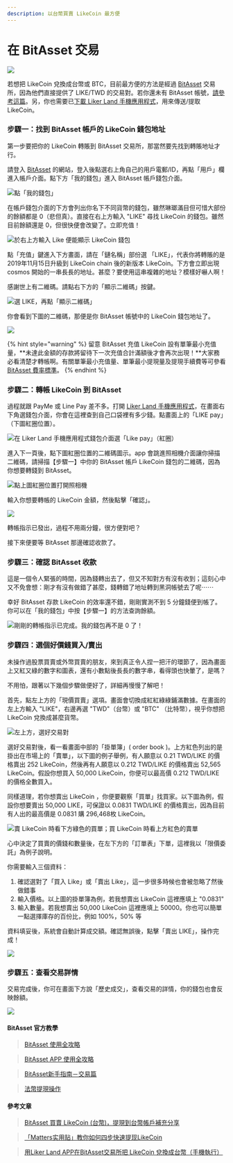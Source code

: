 ```yaml
---
description: 以台幣買賣 LikeCoin 最方便
---
```


# 在 BitAsset 交易

![](../../.gitbook/assets/bitasset-trade-1.png)

若想把 LikeCoin 兌換成台幣或 BTC，目前最方便的方法是經過 [BitAsset](https://www.bitasset.com/) 交易所，因為他們直接提供了 LIKE/TWD 的交易對。若你還未有 BitAsset 帳號，[請參考這篇](https://docs.like.co/v/zh/user-guide/likecoin-token/registering-on-bitasset)。另，你也需要已[下載 Liker Land 手機應用程式](https://like.co/in/getapp)，用來傳送/提取 LikeCoin。

### 步驟一：找到 BitAsset 帳戶的 LikeCoin 錢包地址

第一步要把你的 LikeCoin 轉賬到 BitAsset 交易所，那當然要先找到轉賬地址才行。

請登入 [BitAsset](https://www.bitasset.com/) 的網站，登入後點選右上角自己的用戶電郵/ID，再點「用戶」欄進入帳戶介面。點下方「我的錢包」進入 BitAsset 帳戶錢包介面。

![&#x9EDE;&#x300C;&#x6211;&#x7684;&#x9322;&#x5305;&#x300D;](../../.gitbook/assets/bitasset-trade-2.png)

在帳戶錢包介面的下方會列出你名下不同貨幣的錢包，雖然琳瑯滿目但可惜大部份的餘額都是 0（悲但真）。直接在右上方輸入 "LIKE" 尋找 LikeCoin 的錢包。雖然目前餘額還是 0，但很快便會改變了。立即充值！

![&#x65BC;&#x53F3;&#x4E0A;&#x65B9;&#x8F38;&#x5165; Like &#x4FBF;&#x80FD;&#x986F;&#x793A; LikeCoin &#x9322;&#x5305;](../../.gitbook/assets/bitasset-trade-3.png)

點「充值」鍵進入下方畫面，請在「鏈名稱」部份選 「LIKE」，代表你將轉賬的是2019年11月15日升級到 LikeCoin chain 後的新版本 LikeCoin。下方會立即出現 cosmos 開始的一串長長的地址。甚麼？要使用這串複雜的地址？模樣好嚇人啊！

感謝世上有二維碼。請點右下方的「顯示二維碼」按鍵。

![&#x9078; LIKE&#xFF0C;&#x518D;&#x9EDE;&#x300C;&#x986F;&#x793A;&#x4E8C;&#x7DAD;&#x78BC;&#x300D;](../../.gitbook/assets/bitasset-trade-4.png)

你會看到下圖的二維碼，那便是你 BitAsset 帳號中的 LikeCoin 錢包地址了。

![](../../.gitbook/assets/bitasset-trade-5.png)

{% hint style="warning" %}
留意 BitAsset 充值 LikeCoin 設有單筆最小充值量，**未達此金額的存款將留待下一次充值合計滿額後才會再次出現！**大家務必看清楚才轉帳啊。有關單筆最小充值量、單筆最小提現量及提現手續費等可參看 [BitAsset 費率標準](https://bitasset.zendesk.com/hc/zh-tw/articles/360028459212-%E8%B2%BB%E7%8E%87%E6%A8%99%E6%BA%96)。
{% endhint %}

### 步驟二：轉帳 LikeCoin 到 BitAsset

過程就跟 PayMe 或 Line Pay 差不多。打開 [Liker Land 手機應用程式](https://like.co/in/getapp)，在畫面右下角選錢包介面，你會在這裡查到自己口袋裡有多少錢。點畫面上的「LIKE pay」（下圖紅圈位置）。

![&#x5728; Liker Land &#x624B;&#x6A5F;&#x61C9;&#x7528;&#x7A0B;&#x5F0F;&#x9322;&#x5305;&#x4ECB;&#x9762;&#x9078;&#x300C;Like pay&#x300D;&#xFF08;&#x7D05;&#x5708;&#xFF09;](../../.gitbook/assets/like-pay-1.png)

進入下一頁後，點下圖紅圈位置的二維碼圖示。app 會跳進照相機介面讓你掃描二維碼，請掃描【步驟一】中你的 BitAsset 帳戶 LikeCoin 錢包的二維碼，因為你想要轉錢到 BitAsset。 

![&#x9EDE;&#x4E0A;&#x5716;&#x7D05;&#x5708;&#x4F4D;&#x7F6E;&#x6253;&#x958B;&#x7167;&#x76F8;&#x6A5F;](../../.gitbook/assets/bitasset-trade-7.png)

輸入你想要轉帳的 LikeCoin 金額，然後點擊「確認」。

![](../../.gitbook/assets/bitasset-trade-8.png)

轉帳指示已發出，過程不用兩分鐘，很方便對吧？

接下來便要等 BitAsset 那邊確認收款了。

### 步驟三：確認 BitAsset 收款

這是一個令人緊張的時間，因為錢轉出去了，但又不知對方有沒有收到；這刻心中又不免會想：剛才有沒有做錯了甚麼，錢轉錯了地址轉到黑洞帳號去了呢⋯⋯

幸好 BitAsset 存款 LikeCoin 的效率還不錯，剛剛實測不到 5 分鐘錢便到帳了。你可以在「我的錢包」中按【步驟一】的方法查詢餘額。

![&#x525B;&#x525B;&#x7684;&#x8F49;&#x5E33;&#x6307;&#x793A;&#x5DF2;&#x5B8C;&#x6210;&#x3002;&#x6211;&#x7684;&#x9322;&#x5305;&#x518D;&#x4E0D;&#x662F; 0 &#x4E86;&#xFF01;](../../.gitbook/assets/bitasset-trade-9.png)

### 步驟四：選個好價錢買入/賣出

未操作過股票買賣或外幣買賣的朋友，來到真正令人捏一把汗的環節了，因為畫面上又紅又綠的數字和圖表，還有小數點後長長的數字串，看得頭也快暈了，是嗎？

不用怕，跟著以下幾個步驟做便好了，詳細再慢慢了解吧！

首先，點左上方的「現價買賣」選項。畫面會切換成紅紅綠綠鋪滿數據。在畫面的左上方輸入 "LIKE"，右邊再選 "TWD"（台幣）或 "BTC" （比特幣），視乎你想把 LikeCoin 兌換成甚麼貨幣。

![&#x5DE6;&#x4E0A;&#x65B9;&#xFF0C;&#x9078;&#x597D;&#x4EA4;&#x6613;&#x5C0D;](../../.gitbook/assets/bitasset-trade-10.png)

選好交易對後，看一看畫面中部的「掛單簿」\( order book \)。上方紅色列出的是掛出在市場上的「賣單」，以下圖的例子舉例，有人願意以 0.21 TWD/LIKE 的價格賣出 252 LikeCoin，然後再有人願意以 0.212 TWD/LIKE 的價格賣出 52,565 LikeCoin。假設你想買入 50,000 LikeCoin，你便可以最高價 0.212 TWD/LIKE 的價格全數買入。

同樣道理，若你想賣出 LikeCoin ，你便要觀察「買單」找買家。以下圖為例，假設你想要賣出 50,000 LIKE，可保證以 0.0831 TWD/LIKE 的價格賣出，因為目前有人出的最高價是 0.0831 購 296,468枚 LikeCoin。

![&#x8CE3; LikeCoin &#x6642;&#x770B;&#x4E0B;&#x65B9;&#x7DA0;&#x8272;&#x7684;&#x8CB7;&#x55AE;&#xFF1B;&#x8CB7; LikeCoin &#x6642;&#x770B;&#x4E0A;&#x65B9;&#x7D05;&#x8272;&#x7684;&#x8CE3;&#x55AE;](../../.gitbook/assets/bitasset-trade-11.png)

心中決定了買賣的價錢和數量後，在左下方的「訂單表」下單，這裡我以「限價委託」為例子說明。

你需要輸入三個資料：

1. 確認選對了「買入 Like」或「賣出 Like」，這一步很多時候也會被忽略了然後做錯事
2. 輸入價格。以上圖的掛單簿為例，若我想賣出 LikeCoin 這裡應填上 "0.0831"
3. 輸入數量。若我想賣出 50,000 LikeCoin 這裡應填上 50000。你也可以簡單一點選擇庫存的百份比，例如 100%，50% 等

資料填妥後，系統會自動計算成交額。確認無誤後，點擊「賣出 LIKE」，操作完成！

![](../../.gitbook/assets/bitasset-trade-12.png)

### 步驟五：查看交易詳情

交易完成後，你可在畫面下方說「歷史成交」，查看交易的詳情，你的錢包也會反映餘額。

![](../../.gitbook/assets/bitasset-trade-13.png)

#### BitAsset 官方教學

> [BitAsset 使用全攻略](https://bitasset.zendesk.com/hc/zh-tw/articles/360012894432-BitAsset-%E4%BD%BF%E7%94%A8%E5%85%A8%E6%94%BB%E7%95%A5)

> [BitAsset APP 使用全攻略](https://bitasset.zendesk.com/hc/zh-tw/articles/360018349812-BitAsset-APP-%E4%BD%BF%E7%94%A8%E5%85%A8%E6%94%BB%E7%95%A5)

> [BitAsset新手指南－交易篇](https://medium.com/bitasset/bitasset%E6%96%B0%E6%89%8B%E6%8C%87%E5%8D%97-%E4%BA%A4%E6%98%93%E7%AF%87-f1f83f555520)

> [法幣提現操作](https://bitasset.zendesk.com/hc/zh-tw/articles/360018396472-%E6%B3%95%E5%B9%A3%E6%8F%90%E7%8F%BE%E6%93%8D%E4%BD%9C)

#### 參考文章

> [BitAsset 買賣 LikeCoin \(台幣\)，提現到台幣帳戶補充分享](https://matters.news/@yeutorng/bit-asset-%E8%B2%B7%E8%B3%A3-like-coin-%E5%8F%B0%E5%B9%A3-%E6%8F%90%E7%8F%BE%E5%88%B0%E5%8F%B0%E5%B9%A3%E5%B8%B3%E6%88%B6%E8%A3%9C%E5%85%85%E5%88%86%E4%BA%AB-zdpuAtaC5cMohnxfiSBGTBq5e41LpmqKLCLbCaJbk7osz5b5N)

> [「Matters实用贴」教你如何四步快速提现LikeCoin](https://matters.news/@mrspointm/matters%E5%AE%9E%E7%94%A8%E8%B4%B4-%E6%95%99%E4%BD%A0%E5%A6%82%E4%BD%95%E5%9B%9B%E6%AD%A5%E5%BF%AB%E9%80%9F%E6%8F%90%E7%8E%B0like-coin-zdpuAobP3T9TaNV5yimGdr1w58Y5LzWRh19cXcVSepnsLf1wa)

> [用Liker Land APP在BitAsset交易所把 LikeCoin 兌換成台幣（手機執行）](https://twinsyang.net/archives/21627)

